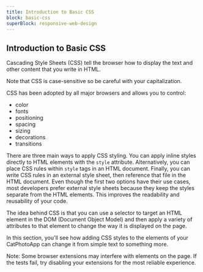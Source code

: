```yaml
---
title: Introduction to Basic CSS
block: basic-css
superBlock: responsive-web-design
---
```


## Introduction to Basic CSS

Cascading Style Sheets (CSS) tell the browser how to display the text and other content that you write in HTML.

Note that CSS is case-sensitive so be careful with your capitalization.

CSS has been adopted by all major browsers and allows you to control:

- color
- fonts
- positioning
- spacing
- sizing
- decorations
- transitions

There are three main ways to apply CSS styling. You can apply inline styles directly to HTML elements with the `style` attribute. Alternatively, you can place CSS rules within `style` tags in an HTML document. Finally, you can write CSS rules in an external style sheet, then reference that file in the HTML document. Even though the first two options have their use cases, most developers prefer external style sheets because they keep the styles separate from the HTML elements. This improves the readability and reusability of your code.

The idea behind CSS is that you can use a selector to target an HTML element in the DOM (Document Object Model) and then apply a variety of attributes to that element to change the way it is displayed on the page.

In this section, you'll see how adding CSS styles to the elements of your CatPhotoApp can change it from simple text to something more.

<div role="alert" class="alert">
    <p>
        Note: Some browser extensions may interfere with elements on the page. If the tests fail, try disabling your extensions for the most reliable experience.
    </p>
</div>
